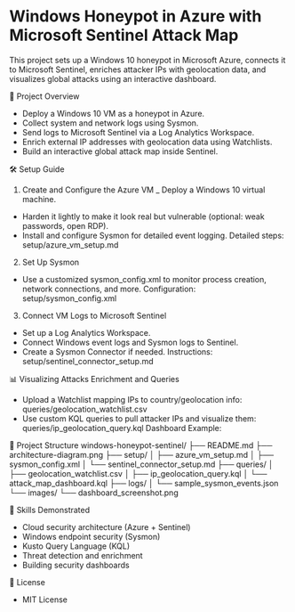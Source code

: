 # Windows Honeypot in Azure with Microsoft Sentinel Attack Map
This project sets up a Windows 10 honeypot in Microsoft Azure, connects it to Microsoft Sentinel, enriches attacker IPs with geolocation data, and visualizes global attacks using an interactive dashboard.

🚀 Project Overview
- Deploy a Windows 10 VM as a honeypot in Azure.
- Collect system and network logs using Sysmon.
- Send logs to Microsoft Sentinel via a Log Analytics Workspace.
- Enrich external IP addresses with geolocation data using Watchlists.
- Build an interactive global attack map inside Sentinel.

🛠️ Setup Guide
1. Create and Configure the Azure VM
_ Deploy a Windows 10 virtual machine.
- Harden it lightly to make it look real but vulnerable (optional: weak passwords, open RDP).
- Install and configure Sysmon for detailed event logging.
Detailed steps: setup/azure_vm_setup.md

2. Set Up Sysmon
- Use a customized sysmon_config.xml to monitor process creation, network connections, and more.
Configuration: setup/sysmon_config.xml

3. Connect VM Logs to Microsoft Sentinel
- Set up a Log Analytics Workspace.
- Connect Windows event logs and Sysmon logs to Sentinel.
- Create a Sysmon Connector if needed.
Instructions: setup/sentinel_connector_setup.md

📊 Visualizing Attacks
Enrichment and Queries
- Upload a Watchlist mapping IPs to country/geolocation info: queries/geolocation_watchlist.csv
- Use custom KQL queries to pull attacker IPs and visualize them: queries/ip_geolocation_query.kql
Dashboard Example:

📂 Project Structure
windows-honeypot-sentinel/
├── README.md
├── architecture-diagram.png
├── setup/
│   ├── azure_vm_setup.md
│   ├── sysmon_config.xml
│   └── sentinel_connector_setup.md
├── queries/
│   ├── geolocation_watchlist.csv
│   ├── ip_geolocation_query.kql
│   └── attack_map_dashboard.kql
├── logs/
│   └── sample_sysmon_events.json
└── images/
    └── dashboard_screenshot.png
    
🧠 Skills Demonstrated
- Cloud security architecture (Azure + Sentinel)
- Windows endpoint security (Sysmon)
- Kusto Query Language (KQL)
- Threat detection and enrichment
- Building security dashboards

📜 License
- MIT License
